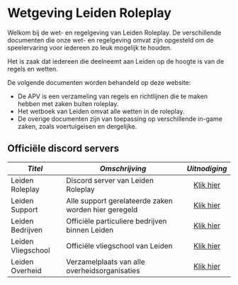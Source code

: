 # Wetgeving Leiden Roleplay

Welkom bij de wet- en regelgeving van Leiden Roleplay. De verschillende documenten die onze wet- en regelgeving omvat zijn opgesteld om de speelervaring voor iedereen zo leuk mogelijk te houden.

Het is zaak dat iedereen die deelneemt aan Leiden op de hoogte is van de regels en wetten.

De volgende documenten worden behandeld op deze website:

- De APV is een verzameling van regels en richtlijnen die te maken hebben met zaken buiten roleplay.
- Het wetboek van Leiden omvat alle wetten in de roleplay.
- De overige documenten zijn van toepassing op verschillende in-game zaken, zoals voertuigeisen en dergelijke.

## Officiële discord servers

| *Titel* | *Omschrijving* | *Uitnodiging* |
|---|---|:---:|
|Leiden Roleplay| Discord server van Leiden Roleplay | [Klik hier](https://discord.gg/leidenrp) |
|Leiden Support| Alle support gerelateerde zaken worden hier geregeld | [Klik hier](https://discord.gg/Jg24D3GdHr) |
|Leiden Bedrijven| Officiële particuliere bedrijven binnen Leiden | [Klik hier](https://discord.gg/ddtsmy9amq) |
|Leiden Vliegschool| Officiële vliegschool van Leiden | [Klik hier](https://discord.gg/7AnPp5ayY3) |
|Leiden Overheid| Verzamelplaats van alle overheidsorganisaties | [Klik hier](https://discord.gg/FTZv2yMWE5) |